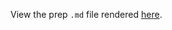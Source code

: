 View the prep `.md` file rendered [here](https://github.com/OHI-Science/bhi/blob/draft/baltic2015/prep/pressures/munitions/munitions_prep.md).
